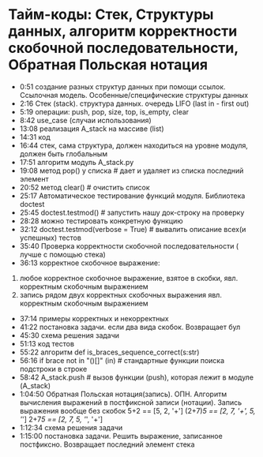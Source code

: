 # Тайм-коды: Стек, Структуры данных, алгоритм корректности скобочной последовательности, Обратная Польская нотация
*   0:51 создание разных структур данных при помощи ссылок. Ссылочная модель. Особенные/специфические структуры данных
*   2:16 Стек (stack). структура данных. очередь LIFO (last in - first out)
*   5:19 операции: push, pop, size, top, is_empty, clear
*   8:42 use_case (случаи использования) 
*  13:08 реализация A_stack на массиве (list)
*  14:31 код
*  16:44 стек, сама структура, должен находиться на уровне модуля, должен быть глобальным
*  17:51 алгоритм модуль A_stack.py
*  19:08 метод pop() у списка  # дает и удаляет из списка последний элемент
*  20:52 метод clear()  # очистить список
*  25:17 Автоматическое тестирование функций модуля. Библиотека doctest
*  25:45 doctest.testmod() # запустить нашу док-строку на проверку
*  28:28 можно тестировать конкретную функцию
*  32:12 doctest.testmod(verbose = True) #  вывалить описание всех(и успешных) тестов
*  35:40 Проверка корректности скобочной последовательности ( лучше с помощью стека)
*  36:13 корректное скобочное выражение:
1) любое корректное скобочное выражение, взятое в скобки, явл. корректным скобочным выражением
2) запись рядом двух корректных скобочных выражения явл. корректным скобочным выражением
* 37:14 примеры корректных и некорректных
* 41:22 постановка задачи. если два вида скобок. Возвращает бул
* 45:30 схема решения задачи
* 51:13 код тестов
* 55:22 алгоритм def is_braces_sequence_correct(s:str)
* 56:16 if brace not in "()[]" (in) #  стандартные функции поиска подстроки в строке
* 58:42 A_stack.push #  вызов функции (push), которая лежит в модуле (A_stack)
* 1:04:50 Обратная Польская нотация(запись). ОПН. Алгоритм вычисления выражений в постфиксной записи (нотации). Запись выражения вообще без скобок
5+2 == [5, 2, '+']
(2+7)*5 == [2, 7, '+', 5, '*']
2+7*5 == [2, 7, 5, '*', '+']
* 1:12:34 схема решения задачи
* 1:15:00 постановка задачи. Решить выражение, записанное постфиксно. Возвращает последний элемент стека